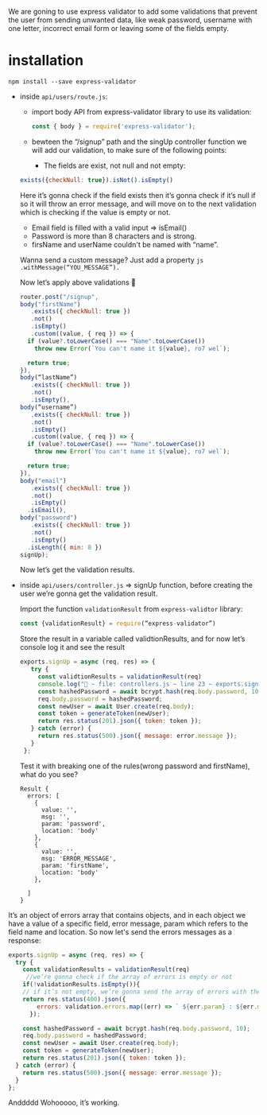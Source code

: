  We are goning to use express validator to add some validations that prevent the user from sending unwanted data, like weak password, username with one letter, incorrect email form or leaving some of the fields empty.


# installation

`npm install --save express-validator
`
- inside ```api/users/route.js```:
  -  import body API from express-validator library to use its validation:
     ```js 
     const { body } = require('express-validator');
     ```


  - bewteen the “/signup” path and the singUp controller function we will add our validation, to make sure of     the following points:
    - The fields are exist, not null and not empty:
  ```js 
  exists({checkNull: true}).isNot().isEmpty()
  ```
   Here it’s gonna check if the field exists then it’s gonna check if it’s null if so it will throw an error      message, and will move on to the next validation which is checking if the value is empty or not.
    - Email field is filled with a valid input  => isEmail()
    - Password is more than 8 characters and is strong.
    - firsName and userName couldn't be named with “name”.
    
   Wanna send a custom message?
    Just add a property ```js .withMessage(“YOU_MESSAGE”).```

    Now let’s apply above validations 🥳
     
     ```js
     router.post("/signup",
     body("firstName")
        .exists({ checkNull: true })
        .not()
        .isEmpty()
        .custom((value, { req }) => {
       if (value?.toLowerCase() === "Name".toLowerCase())
         throw new Error(`You can't name it ${value}, ro7 wel`);

       return true;
     }),
    body(“lastName”)
        .exists({ checkNull: true })
        .not()
        .isEmpty(),
    body(“username”)
        .exists({ checkNull: true })
        .not()
        .isEmpty()
        .custom((value, { req }) => {
       if (value?.toLowerCase() === "Name".toLowerCase())
         throw new Error(`You can't name it ${value}, ro7 wel`);

       return true;
     }),
    body("email")
        .exists({ checkNull: true })
        .not()
        .isEmpty()
       .isEmail(),
    body("password")
        .exists({ checkNull: true })
        .not()
        .isEmpty()
       .isLength({ min: 8 })
     signUp);
    ```
    
    Now let’s get the validation results.
 - inside `api/users/controller.js`  => signUp function, before creating the user we’re gonna get the validation     result.
    

    Import the function `validationResult` from `express-validtor` library:
    ```js 
    const {validationResult} = require(“express-validator”)
    ```

    Store the result in a variable called validtionResults, and for now let’s console log it and see the           result

   ```js 
   exports.signUp = async (req, res) => {
      try {
        const validtionResults = validationResult(req)
        console.log("🚀 ~ file: controllers.js ~ line 23 ~ exports.signUp= ~ errors", errors)
        const hashedPassword = await bcrypt.hash(req.body.password, 10);
        req.body.password = hashedPassword;
        const newUser = await User.create(req.body);
        const token = generateToken(newUser);
        return res.status(201).json({ token: token });
      } catch (error) {
        return res.status(500).json({ message: error.message });
      }
    };
    ```

    Test it with breaking one of the rules(wrong password and firstName), what do you see?
    ```
    Result {
      errors: [
        {
          value: '',
          msg: '',
          param: 'password',
          location: 'body'
        },
        {
          value: '',
          msg: 'ERROR_MESSAGE',
          param: 'firstName',
          location: 'body'
        },
        
      ]
    }
    ```
 It’s an object of errors array that contains objects, and in each object we have a value of a specific field, error message, param which refers to the field name and location.
So now let's send the errors messages as a response:

```js 
exports.signUp = async (req, res) => {
  try {
    const validationResults = validationResult(req)
     //we’re gonna check if the array of errors is empty or not
    if(!validationResults.isEmpty()){
    // if it’s not empty, we’re gonna send the array of errors with their messages as a response
    return res.status(400).json({
        errors: validation.errors.map((err) => ` ${err.param} : ${err.msg}`),
      });

    const hashedPassword = await bcrypt.hash(req.body.password, 10);
    req.body.password = hashedPassword;
    const newUser = await User.create(req.body);
    const token = generateToken(newUser);
    return res.status(201).json({ token: token });
  } catch (error) {
    return res.status(500).json({ message: error.message });
  }
};
```
Anddddd Wohooooo, it’s working.



